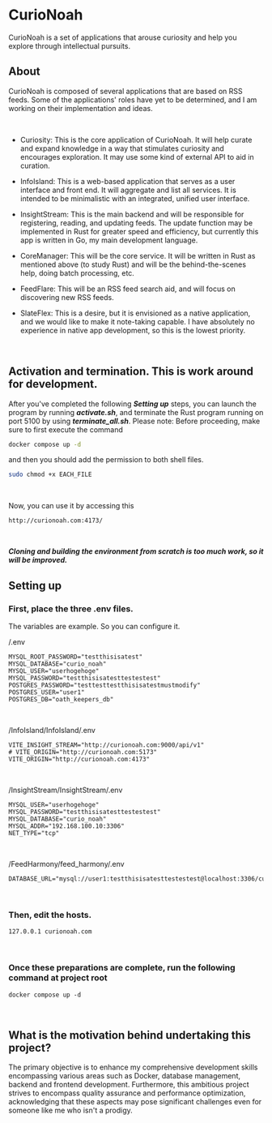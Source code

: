 # CurioNoah
CurioNoah is a set of applications that arouse curiosity and help you explore through intellectual pursuits.

## About

CurioNoah is composed of several applications that are based on RSS feeds. Some of the applications' roles have yet to be determined, and I am working on their implementation and ideas.

<br/>

- Curiosity: This is the core application of CurioNoah. It will help curate and expand knowledge in a way that stimulates curiosity and encourages exploration. It may use some kind of external API to aid in curation.

- InfoIsland: This is a web-based application that serves as a user interface and front end. It will aggregate and list all services. It is intended to be minimalistic with an integrated, unified user interface.
- InsightStream: This is the main backend and will be responsible for registering, reading, and updating feeds. The update function may be implemented in Rust for greater speed and efficiency, but currently this app is written in Go, my main development language.
- CoreManager: This will be the core service. It will be written in Rust as mentioned above (to study Rust) and will be the behind-the-scenes help, doing batch processing, etc.
- FeedFlare: This will be an RSS feed search aid, and will focus on discovering new RSS feeds.
- SlateFlex: This is a desire, but it is envisioned as a native application, and we would like to make it note-taking capable. I have absolutely no experience in native app development, so this is the lowest priority.

<br/>

## Activation and termination. This is work around for development.

After you've completed the following ***Setting up*** steps, you can launch the program by running ***activate.sh***, and terminate the Rust program running on port 5100 by using ***terminate_all.sh***. Please note: Before proceeding, make sure to first execute the command 
```sh
docker compose up -d
```
and then you should add the permission 
to both shell files.

```bash
sudo chmod +x EACH_FILE
```
<br/>

Now, you can use it by accessing this

```url
http://curionoah.com:4173/
```


<br/>

***Cloning and building the environment from scratch is too much work, so it will be improved.***

## Setting up

### First, place the three .env files.
The variables are example. So you can configure it.

/.env

```
MYSQL_ROOT_PASSWORD="testthisisatest"
MYSQL_DATABASE="curio_noah"
MYSQL_USER="userhogehoge"
MYSQL_PASSWORD="testthisisatesttestestest"
POSTGRES_PASSWORD="testtesttestthisisatestmustmodify"
POSTGRES_USER="user1"
POSTGRES_DB="oath_keepers_db"
```


<br/>

/InfoIsland/InfoIsland/.env

```
VITE_INSIGHT_STREAM="http://curionoah.com:9000/api/v1"
# VITE_ORIGIN="http://curionoah.com:5173"
VITE_ORIGIN="http://curionoah.com:4173"
```

<br/>

/InsightStream/InsightStream/.env


```
MYSQL_USER="userhogehoge"
MYSQL_PASSWORD="testthisisatesttestestest"
MYSQL_DATABASE="curio_noah"
MYSQL_ADDR="192.168.100.10:3306"
NET_TYPE="tcp"
```

<br/>

/FeedHarmony/feed_harmony/.env

```
DATABASE_URL="mysql://user1:testthisisatesttestestest@localhost:3306/curio_noah"
```

<br/>

### Then, edit the hosts.

```
127.0.0.1 curionoah.com
```

<br/>

### Once these preparations are complete, run the following command at project root


```
docker compose up -d
```


<br/>


## What is the motivation behind undertaking this project? 

The primary objective is to enhance my comprehensive development skills encompassing various areas such as Docker, database management, backend and frontend development. Furthermore, this ambitious project strives to encompass quality assurance and performance optimization, acknowledging that these aspects may pose significant challenges even for someone like me who isn't a prodigy.

<br>
